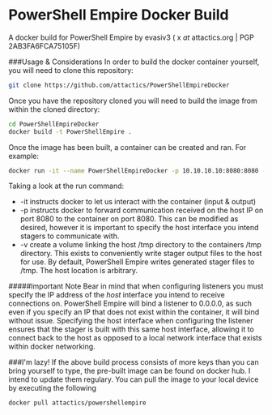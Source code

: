 # PowerShell Empire Docker Build
A docker build for PowerShell Empire by evasiv3 ( x *at* attactics.org | PGP 2AB3FA6FCA75105F)

###Usage & Considerations
In order to build the docker container yourself, you will need to clone this repository:
```sh
git clone https://github.com/attactics/PowerShellEmpireDocker
```
Once you have the repository cloned you will need to build the image from within the cloned directory:
```sh
cd PowerShellEmpireDocker
docker build -t PowerShellEmpire .
```
Once the image has been built, a container can be created and ran. For example:
```sh
docker run -it --name PowerShellEmpireDocker -p 10.10.10.10:8080:8080 -v /tmp:/tmp PowerShellEmpire
```
Taking a look at the run command:
*  -it instructs docker to let us interact with the container (input & output)
*  -p instructs docker to forward communication received on the host IP on port 8080 to the container on port 8080. This can be modified as desired, however it is important to specify the host interface you intend stagers to communicate with.
*  -v create a volume linking the host /tmp directory to the containers /tmp directory. This exists to conveniently write stager output files to the host for use. By default, PowerShell Empire writes generated stager files to /tmp. The host location is arbitrary.

#####Important Note
Bear in mind that when configuring listeners you must specify the IP address of the _host_ interface you intend to receive connections on. PowerShell Empire will bind a listener to 0.0.0.0, as such even if you specify an IP that does not exist within the container, it will bind without issue. Specifying the host interface when configuring the listener ensures that the stager is built with this same host interface, allowing it to connect back to the host as opposed to a local network interface that exists within docker networking.

###I'm lazy!
If the above build process consists of more keys than you can bring yourself to type, the pre-built image can be found on docker hub. I intend to update them regulary. You can pull the image to your local device by executing the following
```sh
docker pull attactics/powershellempire
```
